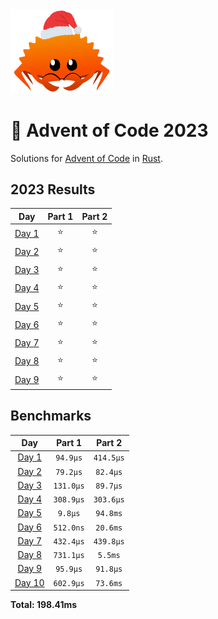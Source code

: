 <img src="./.assets/christmas_ferris.png" width="164">

# 🎄 Advent of Code 2023

Solutions for [Advent of Code](https://adventofcode.com/) in [Rust](https://www.rust-lang.org/).

<!--- advent_readme_stars table --->
## 2023 Results

| Day | Part 1 | Part 2 |
| :---: | :---: | :---: |
| [Day 1](https://adventofcode.com/2023/day/1) | ⭐ | ⭐ |
| [Day 2](https://adventofcode.com/2023/day/2) | ⭐ | ⭐ |
| [Day 3](https://adventofcode.com/2023/day/3) | ⭐ | ⭐ |
| [Day 4](https://adventofcode.com/2023/day/4) | ⭐ | ⭐ |
| [Day 5](https://adventofcode.com/2023/day/5) | ⭐ | ⭐ |
| [Day 6](https://adventofcode.com/2023/day/6) | ⭐ | ⭐ |
| [Day 7](https://adventofcode.com/2023/day/7) | ⭐ | ⭐ |
| [Day 8](https://adventofcode.com/2023/day/8) | ⭐ | ⭐ |
| [Day 9](https://adventofcode.com/2023/day/9) | ⭐ | ⭐ |
<!--- advent_readme_stars table --->

<!--- benchmarking table --->
## Benchmarks

| Day | Part 1 | Part 2 |
| :---: | :---: | :---:  |
| [Day 1](./src/bin/01.rs) | `94.9µs` | `414.5µs` |
| [Day 2](./src/bin/02.rs) | `79.2µs` | `82.4µs` |
| [Day 3](./src/bin/03.rs) | `131.0µs` | `89.7µs` |
| [Day 4](./src/bin/04.rs) | `308.9µs` | `303.6µs` |
| [Day 5](./src/bin/05.rs) | `9.8µs` | `94.8ms` |
| [Day 6](./src/bin/06.rs) | `512.0ns` | `20.6ms` |
| [Day 7](./src/bin/07.rs) | `432.4µs` | `439.8µs` |
| [Day 8](./src/bin/08.rs) | `731.1µs` | `5.5ms` |
| [Day 9](./src/bin/09.rs) | `95.9µs` | `91.8µs` |
| [Day 10](./src/bin/10.rs) | `602.9µs` | `73.6ms` |

**Total: 198.41ms**
<!--- benchmarking table --->
